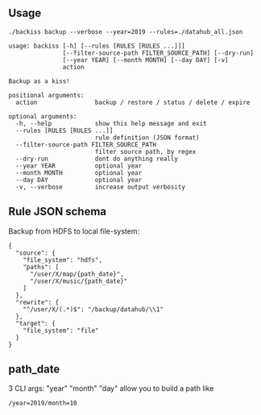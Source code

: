 ## Usage

```
./backiss backup --verbose --year=2019 --rules=./datahub_all.json
```

```
usage: backiss [-h] [--rules [RULES [RULES ...]]]
               [--filter-source-path FILTER_SOURCE_PATH] [--dry-run]
               [--year YEAR] [--month MONTH] [--day DAY] [-v]
               action

Backup as a kiss!

positional arguments:
  action                backup / restore / status / delete / expire

optional arguments:
  -h, --help            show this help message and exit
  --rules [RULES [RULES ...]]
                        rule definition (JSON format)
  --filter-source-path FILTER_SOURCE_PATH
                        filter source path, by regex
  --dry-run             dont do anything really
  --year YEAR           optional year
  --month MONTH         optional year
  --day DAY             optional year
  -v, --verbose         increase output verbosity
```

## Rule JSON schema

Backup from HDFS to local file-system:

```
{
  "source": {
    "file_system": "hdfs",
    "paths": [
      "/user/X/map/{path_date}",
      "/user/X/music/{path_date}"
    ]
  },
  "rewrite": {
    "^/user/X/(.*)$": "/backup/datahub/\\1"
  },
  "target": {
    "file_system": "file"
  }
}

```

## path_date

3 CLI args: "year" "month" "day" allow you to build a path like

    /year=2019/month=10

